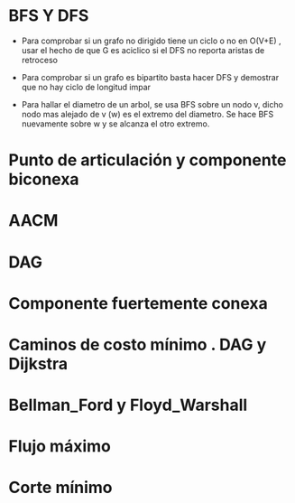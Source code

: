 

# BFS Y DFS

- Para comprobar si un grafo no dirigido tiene un ciclo o no en O(V+E) , usar el hecho de que G es aciclico si el DFS no reporta aristas de retroceso

- Para comprobar si un grafo es bipartito basta hacer DFS y demostrar que no hay ciclo de longitud impar

- Para hallar el diametro de un arbol, se usa BFS sobre un nodo v, dicho nodo mas alejado de v (w) es el extremo del diametro. Se hace BFS nuevamente sobre w y se alcanza el otro extremo.

# Punto de articulación y componente biconexa

# AACM

# DAG

# Componente fuertemente conexa

# Caminos de costo mínimo . DAG y Dijkstra

# Bellman_Ford y Floyd_Warshall

# Flujo máximo

# Corte mínimo
